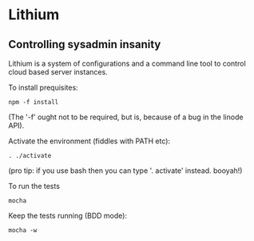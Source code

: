 # Lithium

## Controlling sysadmin insanity

Lithium is a system of configurations and a command line tool to
control cloud based server instances.

To install prequisites:

    npm -f install

(The '-f' ought not to be required, but is, because of a bug in
the linode API).

Activate the environment (fiddles with PATH etc):

    . ./activate

(pro tip: if you use bash then you can type '. activate'
instead.  booyah!)

To run the tests

    mocha

Keep the tests running (BDD mode):

    mocha -w

